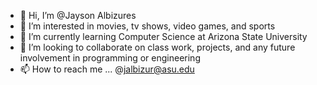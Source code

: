 - 👋 Hi, I’m @Jayson Albizures
- 👀 I’m interested in movies, tv shows, video games, and sports
- 🌱 I’m currently learning Computer Science at Arizona State University
- 💞️ I’m looking to collaborate on class work, projects, and any future involvement in programming or engineering
- 📫 How to reach me ... @jalbizur@asu.edu

<!---
Jalbizur/Jalbizur is a ✨ special ✨ repository because its `README.md` (this file) appears on your GitHub profile.
You can click the Preview link to take a look at your changes.
--->
